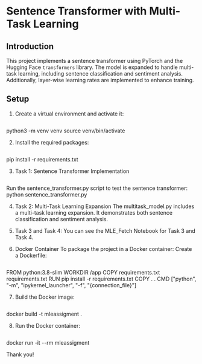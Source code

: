 # Sentence Transformer with Multi-Task Learning

## Introduction

This project implements a sentence transformer using PyTorch and the Hugging Face `transformers` library. The model is expanded to handle multi-task learning, including sentence classification and sentiment analysis. Additionally, layer-wise learning rates are implemented to enhance training.

## Setup

1. Create a virtual environment and activate it:

    ```sh
python3 -m venv venv
source venv/bin/activate

2. Install the required packages:

    ```sh
pip install -r requirements.txt

3. Task 1: Sentence Transformer Implementation
    ```sh
Run the sentence_transformer.py script to test the sentence transformer:
python sentence_transformer.py

4. Task 2: Multi-Task Learning Expansion
The multitask_model.py includes a multi-task learning expansion. It demonstrates both sentence classification and sentiment analysis.

5. Task 3 and Task 4:
You can see the MLE_Fetch Notebook for Task 3 and Task 4.

6. Docker Container
To package the project in a Docker container:
Create a Dockerfile:

    ```sh
FROM python:3.8-slim
WORKDIR /app
COPY requirements.txt requirements.txt
RUN pip install -r requirements.txt
COPY . .
CMD ["python", "-m", "ipykernel_launcher", "-f", "{connection_file}"]

7. Build the Docker image:

    ```sh
docker build -t mleassigment .

8. Run the Docker container:

    ```sh
docker run -it --rm mleassigment

Thank you!